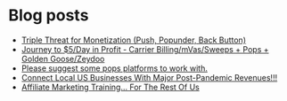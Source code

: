 # Blog posts
<!-- BLOG-POST-LIST:START -->
- [Triple Threat for Monetization &lpar;Push, Popunder, Back Button&rpar;](https://afflift.com/f/threads/triple-threat-for-monetization-push-popunder-back-button.10063/)
- [Journey to $5/Day in Profit - Carrier Billing/mVas/Sweeps + Pops + Golden Goose/Zeydoo](https://afflift.com/f/threads/journey-to-5-day-in-profit-carrier-billing-mvas-sweeps-pops-golden-goose-zeydoo.9971/)
- [Please suggest some pops platforms to work with.](https://afflift.com/f/threads/please-suggest-some-pops-platforms-to-work-with.10064/)
- [Connect Local US Businesses With Major Post-Pandemic Revenues!!!](https://afflift.com/f/threads/connect-local-us-businesses-with-major-post-pandemic-revenues.9924/)
- [Affiliate Marketing Training... For The Rest Of Us](https://afflift.com/f/threads/affiliate-marketing-training-for-the-rest-of-us.10059/)
<!-- BLOG-POST-LIST:END -->
